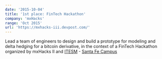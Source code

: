 ```yaml
---
date: '2015-10-04'
title: '1st place: FinTech Hackathon'
company: 'mxHacks'
range: 'Oct 2015'
url: 'https://mxhacks-iii.devpost.com/'
---
```


Lead a team of engineers to design and build a prototype for modeling and delta hedging for a bitcoin derivative, in the context of a FinTech Hackathon organized by mxHacks II and [ITESM](https://tec.mx) - [Santa Fe Campus](https://tec.mx/es/noticias/santa-fe)
